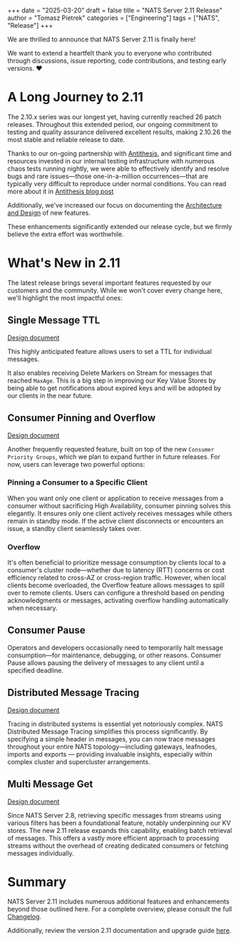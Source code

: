 +++
date = "2025-03-20"
draft = false
title = "NATS Server 2.11 Release"
author = "Tomasz Pietrek"
categories = ["Engineering"]
tags = ["NATS", "Release"]
+++


We are thrilled to announce that NATS Server 2.11 is finally here!

We want to extend a heartfelt thank you to everyone who contributed through
discussions, issue reporting, code contributions, and testing early versions. ❤️

# A Long Journey to 2.11

The 2.10.x series was our longest yet, having currently reached 26 patch
releases. Throughout this extended period, our ongoing commitment to testing
and quality assurance delivered excellent results, making 2.10.26 the most
stable and reliable release to date.

Thanks to our on-going partnership with [Antithesis](https://antithesis.com),
and significant time and resources invested in our internal testing
infrastructure with numerous chaos tests running nightly, we were able to
effectively identify and resolve bugs and rare issues—those one-in-a-million
occurrences—that are typically very difficult to reproduce under normal
conditions. You can read more about it in [Antithesis blog
post](https://antithesis.com/blog/2025/synadia/)

Additionally, we've increased our focus on documenting the [Architecture and
Design](https://github.com/nats-io/nats-architecture-and-design) of new
features.

These enhancements significantly extended our release cycle, but we firmly
believe the extra effort was worthwhile.

# What's New in 2.11

The latest release brings several important features requested by our customers
and the community. While we won't cover every change here, we'll highlight the
most impactful ones:

## Single Message TTL

[Design document](https://github.com/nats-io/nats-architecture-and-design/blob/main/adr/ADR-43.md)

This highly anticipated feature allows users to set a TTL for individual
messages.

It also enables receiving Delete Markers on Stream for messages that reached
`MaxAge`. This is a big step in improving our Key Value Stores by being able to
get notifications about expired keys and will be adopted by our clients in the
near future.

## Consumer Pinning and Overflow

[Design document](https://github.com/nats-io/nats-architecture-and-design/blob/main/adr/ADR-42.md)

Another frequently requested feature, built on top of the new `Consumer
Priority Groups`, which we plan to expand further in future releases. For now,
users can leverage two powerful options:

### Pinning a Consumer to a Specific Client

When you want only one client or application to receive messages from a
consumer without sacrificing High Availability, consumer pinning solves this
elegantly. It ensures only one client actively receives messages while others
remain in standby mode. If the active client disconnects or encounters an
issue, a standby client seamlessly takes over.

### Overflow

It's often beneficial to prioritize message consumption by clients local to a
consumer's cluster node—whether due to latency (RTT) concerns or cost
efficiency related to cross-AZ or cross-region traffic. However, when local
clients become overloaded, the Overflow feature allows messages to spill over
to remote clients. Users can configure a threshold based on pending
acknowledgments or messages, activating overflow handling automatically when
necessary.

## Consumer Pause

Operators and developers occasionally need to temporarily halt message
consumption—for maintenance, debugging, or other reasons. Consumer Pause allows
pausing the delivery of messages to any client until a specified deadline.

## Distributed Message Tracing

[Design document](https://github.com/nats-io/nats-architecture-and-design/blob/main/adr/ADR-41.md)

Tracing in distributed systems is essential yet notoriously complex. NATS
Distributed Message Tracing simplifies this process significantly. By
specifying a simple header in messages, you can now trace messages throughout
your entire NATS topology—including gateways, leafnodes, imports and exports —
providing invaluable insights, especially within complex cluster and
supercluster arrangements.

## Multi Message Get

[Design document](https://github.com/nats-io/nats-architecture-and-design/blob/main/adr/ADR-31.md)

Since NATS Server 2.8, retrieving specific messages from streams using various
filters has been a foundational feature, notably underpinning our KV stores.
The new 2.11 release expands this capability, enabling batch retrieval of
messages. This offers a vastly more efficient approach to processing streams
without the overhead of creating dedicated consumers or fetching messages
individually.

# Summary

NATS Server 2.11 includes numerous additional features and enhancements beyond
those outlined here. For a complete overview, please consult the full [Changelog](https://github.com/nats-io/nats-server/releases/tag/v2.11.0).

Additionally, review the version 2.11 documentation and upgrade guide [here](https://docs.nats.io/release-notes/whats_new/whats_new_211).
